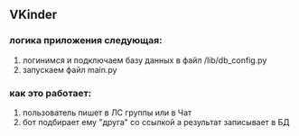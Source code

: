 ## VKinder

### логика приложения следующая:
1) логинимся и подключаем базу данных в файл /lib/db_config.py
2) запускаем файл main.py

### как это работает:
1) пользователь пишет в ЛС группы или в Чат
2) бот подбирает ему "друга" со ссылкой а результат записывает в БД
